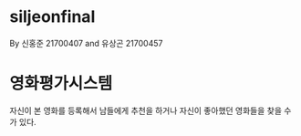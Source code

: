 # siljeonfinal

By 신홍준 21700407 and 유상곤 21700457

# 영화평가시스템

자신이 본 영화를 등록해서 남들에게 추천을 하거나 자신이 좋아했던 영화들을 찾을 수 가 있다.

